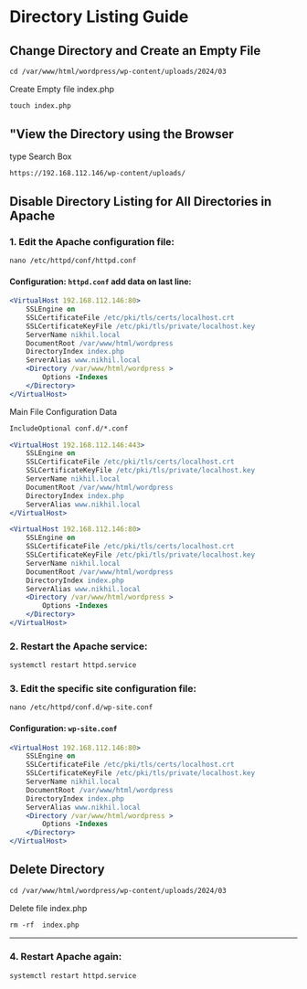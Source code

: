 # Directory Listing Guide

## Change Directory and Create an Empty File
```apache
cd /var/www/html/wordpress/wp-content/uploads/2024/03
```
Create Empty file index.php
```apache
touch index.php
```
## "View the Directory using the Browser
type Search Box
```apache
https://192.168.112.146/wp-content/uploads/
```


## Disable Directory Listing for All Directories in Apache

### 1. Edit the Apache configuration file:
```apache
nano /etc/httpd/conf/httpd.conf
```

#### Configuration: `httpd.conf` add data on last line:
```apache
<VirtualHost 192.168.112.146:80>
    SSLEngine on
    SSLCertificateFile /etc/pki/tls/certs/localhost.crt
    SSLCertificateKeyFile /etc/pki/tls/private/localhost.key
    ServerName nikhil.local
    DocumentRoot /var/www/html/wordpress
    DirectoryIndex index.php
    ServerAlias www.nikhil.local
    <Directory /var/www/html/wordpress >
        Options -Indexes
    </Directory>
</VirtualHost>
```

Main File Configuration Data

```apache
IncludeOptional conf.d/*.conf

<VirtualHost 192.168.112.146:443>
    SSLEngine on
    SSLCertificateFile /etc/pki/tls/certs/localhost.crt
    SSLCertificateKeyFile /etc/pki/tls/private/localhost.key
    ServerName nikhil.local
    DocumentRoot /var/www/html/wordpress
    DirectoryIndex index.php
    ServerAlias www.nikhil.local
</VirtualHost>

<VirtualHost 192.168.112.146:80>
    SSLEngine on
    SSLCertificateFile /etc/pki/tls/certs/localhost.crt
    SSLCertificateKeyFile /etc/pki/tls/private/localhost.key
    ServerName nikhil.local
    DocumentRoot /var/www/html/wordpress
    DirectoryIndex index.php
    ServerAlias www.nikhil.local
    <Directory /var/www/html/wordpress >
        Options -Indexes
    </Directory>
</VirtualHost>

```

### 2. Restart the Apache service:
```apache
systemctl restart httpd.service
```

### 3. Edit the specific site configuration file:
```apache
nano /etc/httpd/conf.d/wp-site.conf
```

#### Configuration: `wp-site.conf`
```apache
<VirtualHost 192.168.112.146:80>
    SSLEngine on
    SSLCertificateFile /etc/pki/tls/certs/localhost.crt
    SSLCertificateKeyFile /etc/pki/tls/private/localhost.key
    ServerName nikhil.local
    DocumentRoot /var/www/html/wordpress
    DirectoryIndex index.php
    ServerAlias www.nikhil.local
    <Directory /var/www/html/wordpress >
        Options -Indexes
    </Directory>
</VirtualHost>
```

## Delete Directory 
```apache
cd /var/www/html/wordpress/wp-content/uploads/2024/03
```
Delete file index.php
```apache
rm -rf  index.php
```
---
### 4. Restart Apache again:
```apache
systemctl restart httpd.service
```
